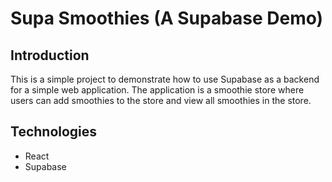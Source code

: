 # Supa Smoothies (A Supabase Demo)

## Introduction

This is a simple project to demonstrate how to use Supabase as a backend for a simple web application. The application is a smoothie store where users can add smoothies to the store and view all smoothies in the store.

## Technologies

- React
- Supabase
